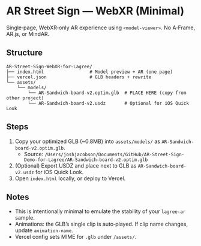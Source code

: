 # AR Street Sign — WebXR (Minimal)

Single‑page, WebXR‑only AR experience using `<model-viewer>`. No A‑Frame, AR.js, or MindAR.

## Structure

```
AR-Street-Sign-WebXR-for-Lagree/
├── index.html                 # Model preview + AR (one page)
├── vercel.json                # GLB headers + rewrite
└── assets/
    └── models/
        └── AR-Sandwich-board-v2.optim.glb  # PLACE HERE (copy from other project)
        └── AR-Sandwich-board-v2.usdz       # Optional for iOS Quick Look
```

## Steps

1) Copy your optimized GLB (~0.8MB) into `assets/models/` as `AR-Sandwich-board-v2.optim.glb`.
   - Source: `/Users/joshjacobson/Documents/GitHub/AR-Street-Sign-Demo-for-Lagree/AR-Sandwich-board-v2.optim.glb`
2) (Optional) Export USDZ and place next to GLB as `AR-Sandwich-board-v2.usdz` for iOS Quick Look.
3) Open `index.html` locally, or deploy to Vercel.

## Notes

- This is intentionally minimal to emulate the stability of your `lagree-ar` sample.
- Animations: the GLB’s single clip is auto‑played. If clip name changes, update `animation-name`.
- Vercel config sets MIME for `.glb` under `/assets/`.


